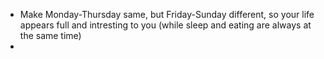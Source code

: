 - Make Monday-Thursday same, but Friday-Sunday different, so your life appears full and intresting to you (while sleep and eating are always at the same time)
- 